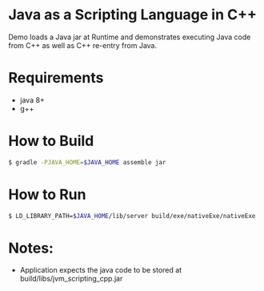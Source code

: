 # Java as a Scripting Language in C++
Demo loads a Java jar at Runtime and demonstrates executing Java code from C++ 
as well as C++ re-entry from Java.

# Requirements
* java 8+
* g++

# How to Build
``` bash
$ gradle -PJAVA_HOME=$JAVA_HOME assemble jar
```

# How to Run
``` bash
$ LD_LIBRARY_PATH=$JAVA_HOME/lib/server build/exe/nativeExe/nativeExe
```

# Notes:
* Application expects the java code to be stored at build/libs/jvm_scripting_cpp.jar